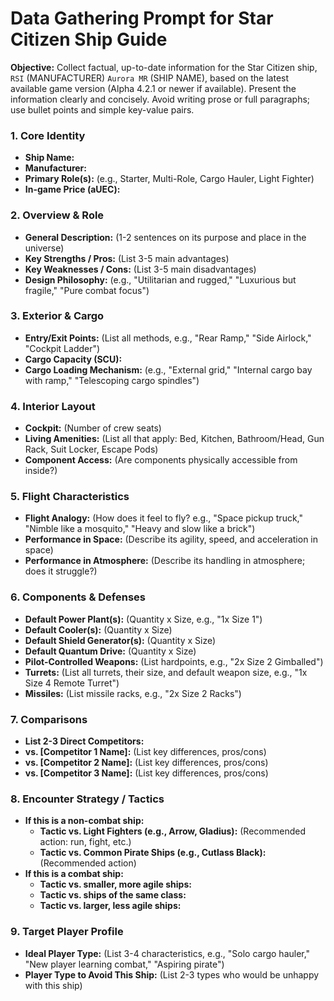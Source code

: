 # **Data Gathering Prompt for Star Citizen Ship Guide**

**Objective:** Collect factual, up-to-date information for the Star Citizen ship, `RSI` (MANUFACTURER) `Aurora MR` (SHIP NAME), based on the latest available game version (Alpha 4.2.1 or newer if available). Present the information clearly and concisely. Avoid writing prose or full paragraphs; use bullet points and simple key-value pairs.

### **1\. Core Identity**

* **Ship Name:**  
* **Manufacturer:**  
* **Primary Role(s):** (e.g., Starter, Multi-Role, Cargo Hauler, Light Fighter)  
* **In-game Price (aUEC):**

### **2\. Overview & Role**

* **General Description:** (1-2 sentences on its purpose and place in the universe)  
* **Key Strengths / Pros:** (List 3-5 main advantages)  
* **Key Weaknesses / Cons:** (List 3-5 main disadvantages)  
* **Design Philosophy:** (e.g., "Utilitarian and rugged," "Luxurious but fragile," "Pure combat focus")

### **3\. Exterior & Cargo**

* **Entry/Exit Points:** (List all methods, e.g., "Rear Ramp," "Side Airlock," "Cockpit Ladder")  
* **Cargo Capacity (SCU):**  
* **Cargo Loading Mechanism:** (e.g., "External grid," "Internal cargo bay with ramp," "Telescoping cargo spindles")

### **4\. Interior Layout**

* **Cockpit:** (Number of crew seats)  
* **Living Amenities:** (List all that apply: Bed, Kitchen, Bathroom/Head, Gun Rack, Suit Locker, Escape Pods)  
* **Component Access:** (Are components physically accessible from inside?)

### **5\. Flight Characteristics**

* **Flight Analogy:** (How does it feel to fly? e.g., "Space pickup truck," "Nimble like a mosquito," "Heavy and slow like a brick")  
* **Performance in Space:** (Describe its agility, speed, and acceleration in space)  
* **Performance in Atmosphere:** (Describe its handling in atmosphere; does it struggle?)

### **6\. Components & Defenses**

* **Default Power Plant(s):** (Quantity x Size, e.g., "1x Size 1")  
* **Default Cooler(s):** (Quantity x Size)  
* **Default Shield Generator(s):** (Quantity x Size)  
* **Default Quantum Drive:** (Quantity x Size)  
* **Pilot-Controlled Weapons:** (List hardpoints, e.g., "2x Size 2 Gimballed")  
* **Turrets:** (List all turrets, their size, and default weapon size, e.g., "1x Size 4 Remote Turret")  
* **Missiles:** (List missile racks, e.g., "2x Size 2 Racks")

### **7\. Comparisons**

* **List 2-3 Direct Competitors:**  
* **vs. \[Competitor 1 Name\]:** (List key differences, pros/cons)  
* **vs. \[Competitor 2 Name\]:** (List key differences, pros/cons)  
* **vs. \[Competitor 3 Name\]:** (List key differences, pros/cons)

### **8\. Encounter Strategy / Tactics**

* **If this is a non-combat ship:**  
  * **Tactic vs. Light Fighters (e.g., Arrow, Gladius):** (Recommended action: run, fight, etc.)  
  * **Tactic vs. Common Pirate Ships (e.g., Cutlass Black):** (Recommended action)  
* **If this is a combat ship:**  
  * **Tactic vs. smaller, more agile ships:**  
  * **Tactic vs. ships of the same class:**  
  * **Tactic vs. larger, less agile ships:**

### **9\. Target Player Profile**

* **Ideal Player Type:** (List 3-4 characteristics, e.g., "Solo cargo hauler," "New player learning combat," "Aspiring pirate")  
* **Player Type to Avoid This Ship:** (List 2-3 types who would be unhappy with this ship)